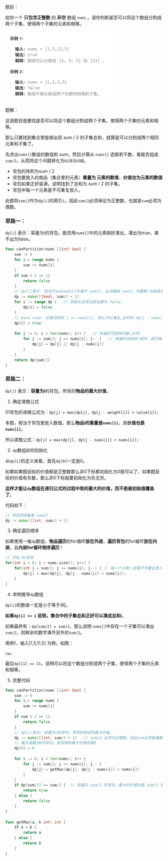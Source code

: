 题目：

给你一个 **只包含正整数** 的 **非空** 数组 `nums` 。请你判断是否可以将这个数组分割成两个子集，使得两个子集的元素和相等。

<img src="1.分割等和子集.assets/image-20231020140404371.png" alt="image-20231020140404371" style="zoom:50%;" />

题解：

这道题目是要找是否可以将这个数组分割成两个子集，使得两个子集的元素和相等。

那么只要找到集合里能够出现 sum / 2 的子集总和，就算是可以分割成两个相同元素和子集了。

先求出`nums[]`数组的数组和 sum，然后计算从 `nums[]` 选取若干数，看能否组成 `sum/2`，从而将这个问题转化为`01背包问题`。

- 背包的体积为sum / 2
- 背包要放入的商品（集合里的元素）**重量为 元素的数值**，**价值也为元素的数值**
- 背包如果正好装满，说明找到了总和为 sum / 2 的子集。
- 背包中每一个元素是不可重复放入。

此题将`sum/2`作为`dp[i]`的索引`i`，因此`sum/2`必须保证为正整数，也就是`sum`必须为偶数。

### 思路一：

`dp[i]` 表示：容量为i的背包，能否用`nums[]`中的元素刚好凑出，凑出为true，凑不出为false。

```go
func canPartition(nums []int) bool {
    sum := 0
    for i:= range nums {
        sum += nums[i]
    }
    if sum % 2 == 1{
        return false
    }
    // dp[i]表示: 是否可以从nums[]中凑齐 sum/2, 必须确保 sum/2 为整数(也就是说 sum 必须是偶数)，因为下标不能为小数
    dp := make([]bool, sum/2 + 1)    
    for i := range dp {   // 初始化应该全部设置为 false
        dp[i] = false
    }  
    // base case: 如果目标和 j == nums[i], 那么可以凑出,此时的 dp[j - nums[i]] = dp[0] 应该设置为true
    dp[0] = true

    for i := 0; i < len(nums); i++ {   // 先遍历可选择的数(正序)
        for j := sum/2; j >= nums[i]; j-- {   // 再遍历目标和(倒序，因为每个可选择的数只能用一次)
            dp[j] = dp[j] || dp[j - nums[i]]
        }
    }
    return dp[sum/2]
}
```

### 思路二：

`dp[i]` 表示：**容量为i**的背包，所背的**物品的最大价值**。

1. 确定递推公式

01背包的递推公式为：`dp[j] = max(dp[j], dp[j - weight[i]] + value[i]);`

本题，相当于背包里放入数值，那么**物品i的重量是`nums[i]`**，其**价值也是`nums[i]`**。

所以递推公式：`dp[j] = max(dp[j], dp[j - nums[i]] + nums[i]);`

2. `dp`数组如何初始化

从`dp[i]`的定义来看，首先`dp[0]`一定是0。

如果如果题目给的价值都是正整数那么非0下标都初始化为0就可以了，如果题目给的价值有负数，那么非0下标就要初始化为负无穷。

**这样才能让`dp`数组在递归公式的过程中取的最大的价值，而不是被初始值覆盖了**。

代码如下：

```go
// 背包的容量是 sum/2
dp := make([]int, sum/2 + 1)
```

3. 确定遍历顺序

如果使用一维`dp`数组，**物品遍历**的for循环**放在外层**，**遍历背包**的for循环**放在内层**，且**内层for循环倒序遍历**！

```go
// 开始 01背包 
for(int i = 0; i < nums.size(); i++) {
    for(int j = sum/2; j >= nums[i]; j--) { // 每一个元素一定是不可重复放入，所以从大到小遍历
        dp[j] = max(dp[j], dp[j - nums[i]] + nums[i]);
    }
}
```

4. 举例推导`dp`数组

`dp[i]`的数值一定是小于等于i的。

**如果`dp[i] == i` 说明，集合中的子集总和正好可以凑成总和i**。

如果最终有：`dp[sum/2] = sum/2`，那么说明 `nums[]`中存在一个子集可以凑出`sum/2`，则剩余的数字凑齐另外的`sum/2`。

用例1，输入[1,5,11,5] 为例，如图：

<img src="https://mmbiz.qpic.cn/mmbiz_png/ciaqDnJprwv55hHx245gD9gnqSsWX3SX6jr1DBVylMZcfGaZhvZeoqZmKwg1u0ra9oOAicNTqUl26p3s3bwoSW5g/640?wx_fmt=png&wxfrom=5&wx_lazy=1&wx_co=1" alt="图片" style="zoom:50%;" />

最后`dp[11] == 11`，说明可以将这个数组分割成两个子集，使得两个子集的元素和相等。

5. 完整代码

```go
func canPartition(nums []int) bool {
    sum := 0
    for i:= range nums {
        sum += nums[i]
    }
    if sum % 2 == 1{
        return false
    }
    // dp[i]表示: 容量为i的背包，所背的物品的最大价值。
    dp := make([]int, sum/2 + 1)   // sum/2 必须为正整数，因此sum必须是偶数
    // 最大容量为0的背包，能存储的最大价值也是0
    dp[0] = 0

    for i := 0; i < len(nums); i++ {
        for j := sum/2; j >= nums[i]; j-- {
            dp[j] = getMax(dp[j], dp[j - nums[i]] + nums[i])
        }
    }
    if dp[sum/2] == sum/2 {  // 容量为 sum/2 的背包，最大的价值也是 sum/2 时，则表面可以凑出
        return true
    } else {
        return false
    }
}

func getMax(a, b int) int {
    if a > b {
        return a 
    } else {
        return b
    }
}
```

